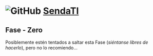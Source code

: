 # ![GitHub](https://github.com/favicon.ico) [SendaTI](https://github.com/silverfox78/SendaTI)

<h2>Fase - Zero</h2>

Posiblemente estén tentados a saltar esta Fase (*siéntanse libres de hacerlo*), pero no lo recomiendo…